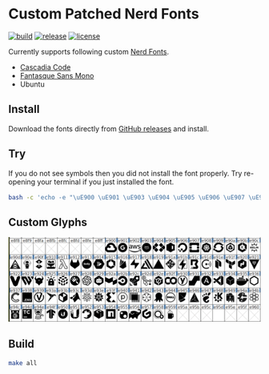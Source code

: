 # Custom Patched Nerd Fonts

[![build](https://github.com/tprasadtp/starship-fonts/workflows/build/badge.svg)](https://github.com/tprasadtp/starship-fonts/actions?query=workflow%3Abuild)
[![release](https://img.shields.io/github/v/release/tprasadtp/nerd-fonts?color=7f50a6&logo=semver&sort=semver&labelColor=3a3a3a)](https://github.com/tprasadtp/nerd-fonts/releases/latest)
[![license](https://img.shields.io/github/license/tprasadtp/nerd-fonts?labelColor=3a3a3a)](https://github.com/tprasadtp/nerd-fonts/blob/master/LICENSE)


Currently supports following custom [Nerd Fonts][].

  - [Cascadia Code][]
  - [Fantasque Sans Mono][]
  - Ubuntu

## Install

Download the fonts directly from [GitHub releases](https://github.com/tprasadtp/nerd-fonts/releases/latest) and install.

## Try

If you do not see symbols then you did not install the font properly.
Try re-opening your terminal if you just installed the font.

```bash
bash -c 'echo -e "\uE900 \uE901 \uE903 \uE904 \uE905 \uE906 \uE907 \uE908 \uE909 \uE90A \uE90B \uE90C"'
```

## Custom Glyphs

![extra-glyphs](./docs/extra-glyphs.png)


## Build

```bash
make all
```


[Nerd Fonts]: https://github.com/ryanoasis/nerd-fonts
[Cascadia Code]: https://github.com/microsoft/cascadia-code
[Fantasque Sans Mono]: https://github.com/belluzj/fantasque-sans
